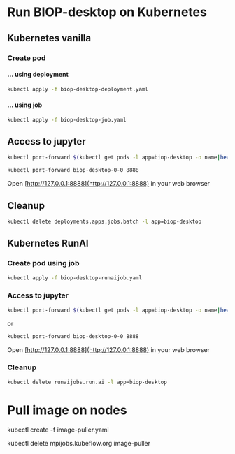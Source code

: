 # Run BIOP-desktop on Kubernetes

## Kubernetes vanilla

### Create pod 

#### ... using deployment

```bash
kubectl apply -f biop-desktop-deployment.yaml
```
#### ... using job
```bash
kubectl apply -f biop-desktop-job.yaml
```

## Access to jupyter
```bash
kubectl port-forward $(kubectl get pods -l app=biop-desktop -o name|head -n 1) 8888
```

```bash
kubectl port-forward biop-desktop-0-0 8888
```
Open [http://127.0.0.1:8888](http://127.0.0.1:8888) in your web browser

## Cleanup
```bash
kubectl delete deployments.apps,jobs.batch -l app=biop-desktop
```


## Kubernetes RunAI

### Create pod using job
```bash
kubectl apply -f biop-desktop-runaijob.yaml
```

### Access to jupyter
```bash
kubectl port-forward $(kubectl get pods -l app=biop-desktop -o name|head -n 1) 8888
```
or
```bash
kubectl port-forward biop-desktop-0-0 8888
```
Open [http://127.0.0.1:8888](http://127.0.0.1:8888) in your web browser

### Cleanup
```bash
kubectl delete runaijobs.run.ai -l app=biop-desktop
```


# Pull image on nodes
kubectl create -f image-puller.yaml 

kubectl delete mpijobs.kubeflow.org image-puller